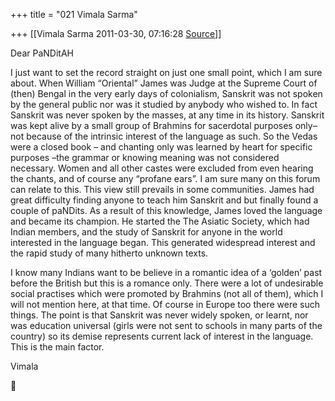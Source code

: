 +++
title = "021 Vimala Sarma"

+++
[[Vimala Sarma	2011-03-30, 07:16:28 [Source](https://groups.google.com/g/samskrita/c/WNbhNu2rWic)]]



Dear PaNDitAH

I just want to set the record straight on just one small point, which I am sure about. When William “Oriental” James was Judge at the Supreme Court of (then) Bengal in the very early days of colonialism, Sanskrit was not spoken by the general public nor was it studied by anybody who wished to. In fact Sanskrit was never spoken by the masses, at any time in its history. Sanskrit was kept alive by a small group of Brahmins for sacerdotal purposes only– not because of the intrinsic interest of the language as such. So the Vedas were a closed book – and chanting only was learned by heart for specific purposes –the grammar or knowing meaning was not considered necessary. Women and all other castes were excluded from even hearing the chants, and of course any “profane ears”. I am sure many on this forum can relate to this. This view still prevails in some communities. James had great difficulty finding anyone to teach him Sanskrit and but finally found a couple of paNDits.
As a result of this knowledge, James loved the language and became its champion. He started the The Asiatic Society, which had Indian members,
and the study of Sanskrit for anyone in the world interested in the language began. This generated widespread interest and the rapid study of many hitherto unknown texts.



I know many Indians want to be believe in a romantic idea of a ‘golden’
past before the British but this is a romance only. There were a lot of undesirable social practises which were promoted by Brahmins (not all of them), which I will not mention here, at that time. Of course in Europe too there were such things. The point is that Sanskrit was never widely spoken, or learnt, nor was education universal (girls were not sent to schools in many parts of the country) so its demise represents current lack of interest in the language. This is the main factor.



Vimala




